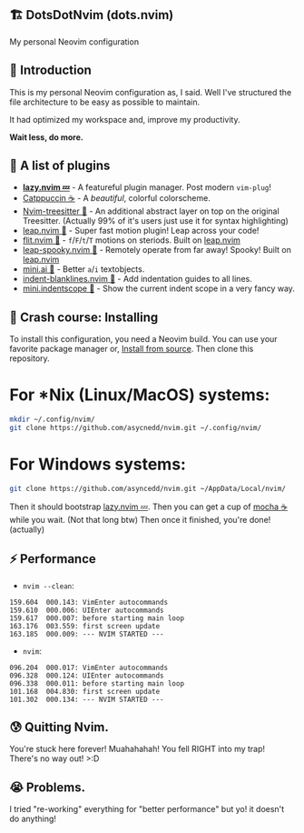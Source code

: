## 🏗️ DotsDotNvim (dots.nvim)
My personal Neovim configuration

## 👋 Introduction
This is my personal Neovim configuration as, I said.
Well I've structured the file architecture to be easy as possible to maintain.

It had optimized my workspace and, improve my productivity.

**Wait less, do more.**

## 🧱 A list of plugins
* **[lazy.nvim 💤](https://github.com/folke/lazy.nvim)** - A featureful plugin manager. Post modern `vim-plug`!
* [Catppuccin ☕](https://github.com/catppuccin/nvim) - A *beautiful*, colorful colorscheme.
* [Nvim-treesitter 🌳](https://github.com/nvim-treesitter/nvim-treesitter) - An additional abstract layer on top on the original Treesitter. (Actually 99% of it's users just use it for syntax highlighting)
* [leap.nvim 🦘](https://github.com/ggandor/leap.nvim) - Super fast motion plugin! Leap across your code!
* [flit.nvim 💉](https://github.com/ggandor/flit.nvim) - `f`/`F`/`t`/`T` motions on steriods. Built on [leap.nvim](https://github.com/ggandor/leap.nvim)
* [leap-spooky.nvim 👻](https://github.com/ggandor/leap-spooky.nvim) - Remotely operate from far away! Spooky! Built on [leap.nvim](https://github.com/ggandor/leap.nvim)
* [mini.ai 🤖](https://github.com/echasnovski/mini.ai) - Better `a`/`i` textobjects.
* [indent-blanklines.nvim 🤔](https://github.com/lukas-reineke/indent-blanklines.nvim) - Add indentation guides to all lines.
* [mini.indentscope 🔫](https://github.com/echasnovski/mini.indentscope) - Show the current indent scope in a very fancy way.

## 🤨 Crash course: Installing
To install this configuration, you need a Neovim build. You can use your favorite package manager or, [Install from source](https://dev.to/asyncedd/building-neovim-from-source-1794).
Then clone this repository.
# For *Nix (Linux/MacOS) systems:
```bash
mkdir ~/.config/nvim/
git clone https://github.com/asycnedd/nvim.git ~/.config/nvim/
```
# For Windows systems:
```bash
git clone https://github.com/asyncedd/nvim.git ~/AppData/Local/nvim/
```
Then it should bootstrap [lazy.nvim 💤](https://github.com/folke/lazy.nvim). Then you can get a cup of [mocha ☕](https://github.com/catppuccin/nvim) while you wait. (Not that long btw)
Then once it finished, you're done! (actually)

## ⚡ Performance
* `nvim --clean`:
```
159.604  000.143: VimEnter autocommands
159.610  000.006: UIEnter autocommands
159.617  000.007: before starting main loop
163.176  003.559: first screen update
163.185  000.009: --- NVIM STARTED ---
```
* `nvim`:
```
096.204  000.017: VimEnter autocommands
096.328  000.124: UIEnter autocommands
096.338  000.011: before starting main loop
101.168  004.830: first screen update
101.302  000.134: --- NVIM STARTED ---
```

## 😰 Quitting Nvim.
You're stuck here forever! Muahahahah! You fell RIGHT into my trap! There's no way out! >:D

## 😭 Problems.
I tried "re-working" everything for "better performance" but yo! it doesn't do anything!
